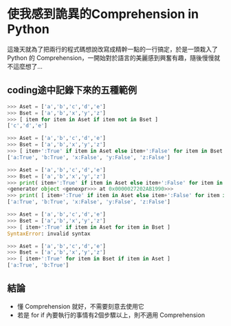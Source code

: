 # 使我感到詭異的Comprehension in Python
這幾天就為了把兩行的程式碼想說改寫成精幹一點的一行搞定，於是一頭栽入了 Python 的 Comprehension，一開始對於語言的美麗感到興奮有趣，隨後慢慢就不這麼想了...

## coding途中記錄下來的五種範例
```python
>>> Aset = ['a','b','c','d','e']
>>> Bset = ['a','b','x','y','z']
>>> [ item for item in Aset if item not in Bset ]
['c','d','e']
```

```python
>>> Aset = ['a','b','c','d','e']
>>> Bset = ['a','b','x','y','z']
>>> [ item+':True' if item in Aset else item+':False' for item in Bset ]
['a:True', 'b:True', 'x:False', 'y:False', 'z:False']
```

```python
>>> Aset = ['a','b','c','d','e']
>>> Bset = ['a','b','x','y','z']
>>> print( item+':True' if item in Aset else item+':False' for item in Bset )
<generator object <genexpr>>> at 0x0000027202AB1990>>>
>>> print( [ item+':True' if item in Aset else item+':False' for item in Bset ] )
['a:True', 'b:True', 'x:False', 'y:False', 'z:False']
```

```python
>>> Aset = ['a','b','c','d','e']
>>> Bset = ['a','b','x','y','z']
>>> [ item+':True' if item in Aset for item in Bset ]
SyntaxError: invalid syntax
```

```python
>>> Aset = ['a','b','c','d','e']
>>> Bset = ['a','b','x','y','z']
>>> [ item+':True' for item in Bset if item in Aset ]
['a:True', 'b:True']
```

## 結論
* 懂 Comprehension 就好，不需要刻意去使用它
* 若是 for if 內要執行的事情有2個步驟以上，則不適用 Comprehension
